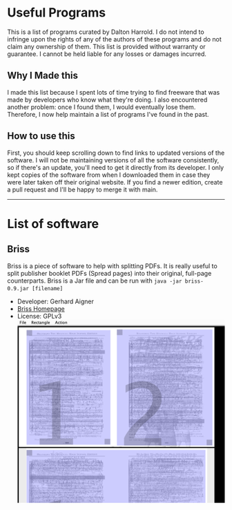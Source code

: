 # Useful Programs

This is a list of programs curated by Dalton Harrold. I do not intend to infringe upon the rights of any of the authors of these programs and do not claim any ownership of them. This list is provided without warranty or guarantee. I cannot be held liable for any losses or damages incurred. 

## Why I Made this

I made this list because I spent lots of time trying to find freeware that was made by developers who know what they're doing. I also encountered another problem: once I found them, I would eventually lose them. Therefore, I now help maintain a list of programs I've found in the past. 

## How to use this

First, you should keep scrolling down to find links to updated versions of the software. I will not be maintaining versions of all the software consistently, so if there's an update, you'll need to get it directly from its developer. I only kept copies of the software from when I downloaded them in case they were later taken off their original website. If you find a newer edition, create a pull request and I'll be happy to merge it with main.

***
# List of software
## Briss 
Briss is a piece of software to help with splitting PDFs. It is really useful to split publisher booklet PDFs (Spread pages) into their original, full-page counterparts. Briss is a Jar file and can be run with `java -jar briss-0.9.jar [filename]`
* Developer: Gerhard Aigner
* [Briss Homepage](http://sourceforge.net/projects/briss/)
* License: GPLv3
![Briss Screenshot depicting a document being split](./screenshots/briss-01.png "Screenshot of Briss Splitting a spread page document")